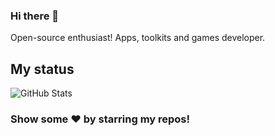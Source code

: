 ### Hi there 👋

Open-source enthusiast! Apps, toolkits and games developer.

## My status

![GitHub Stats](https://github-readme-stats.vercel.app/api?username=PeyTy&show_icons=true&hide_border=true)

### Show some ❤️ by starring my repos!

<!-- based on https://raw.githubusercontent.com/classerase/classerase/master/README.md -->

<!--
**PeyTy/PeyTy** is a ✨ _special_ ✨ repository because its `README.md` (this file) appears on your GitHub profile.

Here are some ideas to get you started:

- 🔭 I’m currently working on ...
- 🌱 I’m currently learning ...
- 👯 I’m looking to collaborate on ...
- 🤔 I’m looking for help with ...
- 💬 Ask me about ...
- 📫 How to reach me: ...
- 😄 Pronouns: ...
- ⚡ Fun fact: ...
-->
